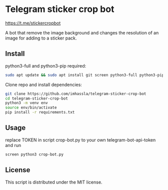 # Telegram sticker crop bot
https://t.me/stickercropbot 

A bot that remove the image background and changes the resolution of an image for adding to a sticker pack.

## Install
python3-full and python3-pip required:
```bash
sudo apt update && sudo apt install git screen python3-full python3-pip -y
```

Clone repo and install dependencies:
```bash
git clone https://github.com/imhassla/telegram-sticker-crop-bot
cd telegram-sticker-crop-bot
python3 -m venv env
source env/bin/activate
pip install -r requirements.txt
```

## Usage

replace TOKEN in script crop-bot.py to your own telegram-bot-api-token and run
```bash
screen python3 crop-bot.py
```
## License
This script is distributed under the MIT license. 
